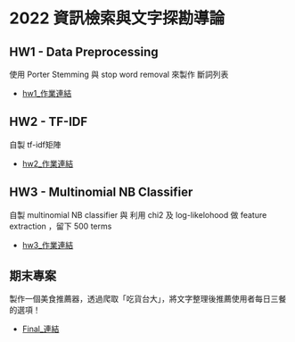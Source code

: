 # 2022 資訊檢索與文字探勘導論 

## HW1 - Data Preprocessing
使用 Porter Stemming 與 stop word removal 來製作 斷詞列表
* [hw1_作業連結](https://github.com/stephanie0324/2022_Information_Retrieve/tree/main/HW1)

## HW2 - TF-IDF
自製 tf-idf矩陣
* [hw2_作業連結](https://github.com/stephanie0324/2022_Information_Retrieve/tree/main/HW2)

## HW3 - Multinomial NB Classifier
自製 multinomial NB classifier 與 利用 chi2 及 log-likelohood 做 feature extraction ，留下 500 terms
* [hw3_作業連結](https://github.com/stephanie0324/2022_Information_Retrieve/tree/main/HW3)

## 期末專案
製作一個美食推薦器，透過爬取「吃貨台大」，將文字整理後推薦使用者每日三餐的選項！
* [Final_連結](https://github.com/stephanie0324/2022_Information_Retrieve/tree/main/Final)

